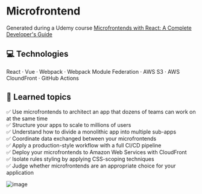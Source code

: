 # Microfrontend

Generated during a Udemy course [Microfrontends with React: A Complete Developer's Guide](https://www.udemy.com/course/microfrontend-course/)

## 💻 Technologies
React · Vue · Webpack · Webpack Module Federation · AWS S3 · AWS CloundFront · GitHub Actions

## 📝 Learned topics
✅ Use microfrontends to architect an app that dozens of teams can work on at the same time <br/>
✅ Structure your apps to scale to millions of users <br/>
✅ Understand how to divide a monolithic app into multiple sub-apps <br/>
✅ Coordinate data exchanged between your microfrontends <br/>
✅ Apply a production-style workflow with a full CI/CD pipeline <br/>
✅ Deploy your microfrontends to Amazon Web Services with CloudFront <br/>
✅ Isolate rules styling by applying CSS-scoping techniques <br/>
✅ Judge whether microfrontends are an appropriate choice for your application

![image](https://github.com/dessahenke/microfrontend/assets/69164342/95a36fe4-dccd-40e9-9638-3adda80b8af5)
